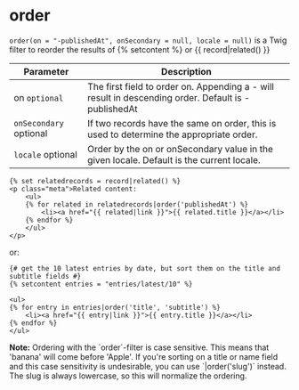 # order

`order(on = "-publishedAt", onSecondary = null, locale = null)` is a Twig filter to reorder the results of {% setcontent
%} or {{ record|related() }}

|Parameter    |Description
|---|---
|on `optional`    |The first field to order on. Appending a - will result in descending order. Default is -publishedAt
|`onSecondary` optional    |If two records have the same on order, this is used to determine the appropriate order.
|`locale` optional    |Order by the on or onSecondary value in the given locale. Default is the current locale.

```twig
{% set relatedrecords = record|related() %}
<p class="meta">Related content:
    <ul>
    {% for related in relatedrecords|order('publishedAt') %}
        <li><a href="{{ related|link }}">{{ related.title }}</a></li>
    {% endfor %}
    </ul>
</p>
```

or:

```twig
{# get the 10 latest entries by date, but sort them on the title and subtitle fields #}
{% setcontent entries = "entries/latest/10" %}

<ul>
{% for entry in entries|order('title', 'subtitle') %}
    <li><a href="{{ entry|link }}">{{ entry.title }}</a></li>
{% endfor %}
</ul>
```

<p class="note"><strong>Note:</strong> Ordering with the `order`-filter is case sensitive. This means that 'banana' will 
come before 'Apple'. If you're sorting on a title or name field and this case sensitivity is undesirable, you can use 
`|order('slug')` instead. The slug is always lowercase, so this will normalize the ordering.</p>
